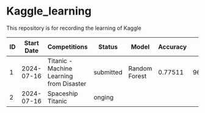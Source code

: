 # Kaggle_learning
This repository is for recording the learning of Kaggle

| ID | Start Date | Competitions | Status | Model | Accuracy | Ranked | Link |
| --- | --- | ------------ | ------ | ----- | -------- | ------ | ---- |
| 1 | 2024-07-16 | Titanic - Machine Learning from Disaster | submitted | Random Forest | 0.77511 | 9601/17477 | [link](https://www.kaggle.com/competitions/titanic/leaderboard#) |
| 2 | 2024-07-16 | Spaceship Titanic | onging |  |  |  | [link]() |
